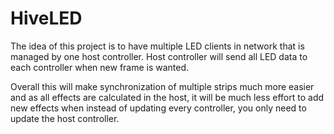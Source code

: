 # HiveLED

The idea of this project is to have multiple LED clients in network that is managed by one host controller.
Host controller will send all LED data to each controller when new frame is wanted.

Overall this will make synchronization of multiple strips much more easier and as all effects are calculated in the host, it will be much less effort to add new effects when instead of updating every controller, you only need to update the host controller.
